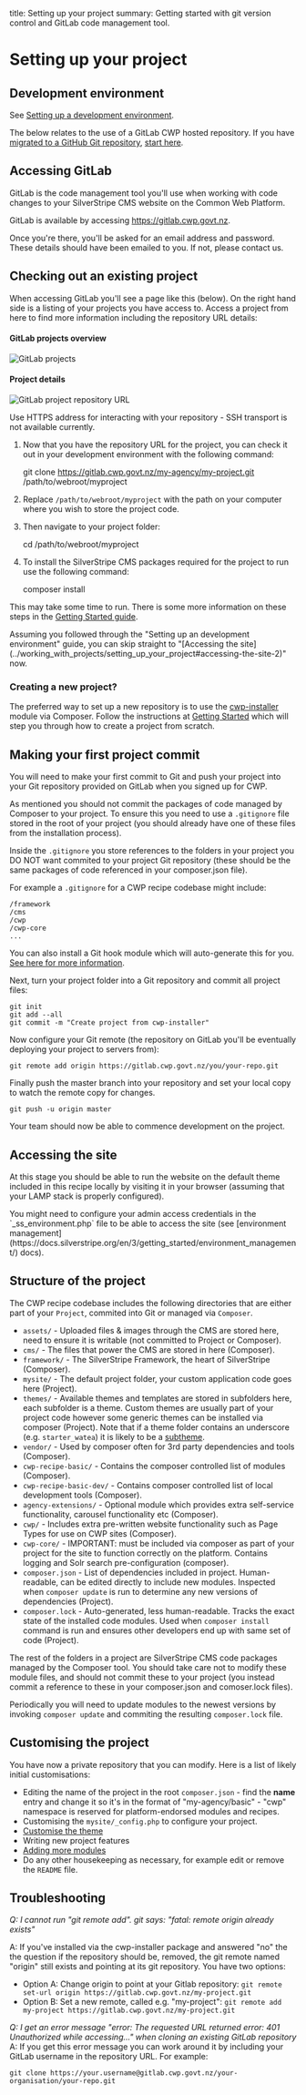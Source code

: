 title: Setting up your project
summary: Getting started with git version control and GitLab code management tool.

# Setting up your project

## Development environment

See [Setting up a development environment](/working_with_projects/setting_up_a_development_environment).

The below relates to the use of a GitLab CWP hosted repository. If you have [migrated to a GitHub Git repository](/working_with_projects/setting_up_your_project/#making-your-first-project-commit-2), [start here](https://help.github.com/articles/cloning-a-repository/).

## Accessing GitLab
GitLab is the code management tool you'll use when working with code changes to your SilverStripe CMS website on the Common Web Platform.

GitLab is available by accessing https://gitlab.cwp.govt.nz.

Once you're there, you'll be asked for an email address and password. These details should have been emailed to you. If not, please contact us.

## Checking out an existing project

When accessing GitLab you'll see a page like this (below). On the right hand side is a listing of your projects you have
access to. Access a project from here to find more information including the repository URL details:

#### GitLab projects overview
![GitLab projects](/_images/gitlab-projects.jpg)

#### Project details
![GitLab project repository URL](/_images/gitlab-project-repo-url.jpg)

<div class="notice" markdown='1'>
Use HTTPS address for interacting with your repository - SSH transport is not available currently.
</div>

1. Now that you have the repository URL for the project, you can check it out in your development environment with the following command:

	git clone https://gitlab.cwp.govt.nz/my-agency/my-project.git /path/to/webroot/myproject

2. Replace `/path/to/webroot/myproject` with the path on your computer where you wish to store the project code.

3. Then navigate to your project folder:

	cd /path/to/webroot/myproject

4. To install the SilverStripe CMS packages required for the project to run use the following command:

	composer install

This may take some time to run. There is some more information on these steps in the [Getting Started guide](../getting_started).

<div class="notice" markdown='1'>
Assuming you followed through the "Setting up an development environment" guide, you can skip straight to "[Accessing the site](../working_with_projects/setting_up_your_project#accessing-the-site-2)" now.
</div>

### Creating a new project?
The preferred way to set up a new repository is to use the
[cwp-installer](https://github.com/silverstripe/cwp-installer/) module via Composer. Follow the instructions at [Getting Started](../getting_started) which will step you through how to create a project from scratch.

## Making your first project commit
You will need to make your first commit to Git and push your project into your Git repository provided on GitLab when you signed up for CWP.

As mentioned you should not commit the packages of code managed by Composer to your project. To ensure this you need to use a `.gitignore` file stored in the root of your project (you should already have one of these files from the installation process).

Inside the `.gitignore` you store references to the folders in your project you DO NOT want commited to your project Git repository (these should be the same packages of code referenced in your composer.json file).

For example a `.gitignore` for a CWP recipe codebase might include:

    /framework
    /cms
    /cwp
    /cwp-core
    ...

You can also install a Git hook module which will auto-generate this for you. [See here for more information](https://docs.silverstripe.org/en/3/getting_started/composer/#installing-and-enabling-the-ssautogitignore-package).

Next, turn your project folder into a Git repository and commit all project files:

	git init
	git add --all
	git commit -m "Create project from cwp-installer"

Now configure your Git remote (the repository on GitLab you'll be eventually deploying your project to servers from):

	git remote add origin https://gitlab.cwp.govt.nz/you/your-repo.git

Finally push the master branch into your repository and set your local copy to watch the remote copy for changes.

	git push -u origin master

Your team should now be able to commence development on the project.

## Accessing the site
At this stage you should be able to run the website on the default theme included in this recipe locally by visiting it
in your browser (assuming that your LAMP stack is properly configured).

<div class="hint" markdown='1'>
You might need to configure your admin access credentials in the `_ss_environment.php` file to be able to access the
site (see [environment management](https://docs.silverstripe.org/en/3/getting_started/environment_management/) docs).
</div>

## Structure of the project
The CWP recipe codebase includes the following directories that are either part of your `Project`, commited into Git or managed via `Composer`.

 - `assets/` - Uploaded files & images through the CMS are stored here, need to ensure it is writable (not committed to Project or Composer).
 - `cms/`  - The files that power the CMS are stored in here (Composer).
 - `framework/` - The SilverStripe Framework, the heart of SilverStripe (Composer).
 - `mysite/` - The default project folder, your custom application code goes here (Project).
 - `themes/` - Available themes and templates are stored in subfolders here, each subfolder is a theme. Custom themes are usually part of your project code however some generic themes can be installed via composer (Project). Note that if a theme folder contains an underscore (e.g. `starter_watea`) it is likely to be a [subtheme](https://docs.silverstripe.org/en/3/developer_guides/templates/themes/#developing-your-own-theme).
 - `vendor/` - Used by composer often for 3rd party dependencies and tools (Composer).
 - `cwp-recipe-basic/` - Contains the composer controlled list of modules (Composer).
 - `cwp-recipe-basic-dev/` - Contains composer controlled list of local development tools (Composer).
 - `agency-extensions/` - Optional module which provides extra self-service functionality, carousel functionality etc (Composer).
 - `cwp/` - Includes extra pre-written website functionality such as Page Types for use on CWP sites (Composer).
 - `cwp-core/` - IMPORTANT: must be included via composer as part of your project for the site to function correctly on the platform. Contains logging and Solr search pre-configuration (composer).
 - `composer.json` - List of dependencies included in project. Human-readable, can be edited directly to include new modules. Inspected when `composer update` is run to determine any new versions of dependencies (Project).
 - `composer.lock` - Auto-generated, less human-readable. Tracks the exact state of the installed code modules. Used when `composer install` command is run and ensures other developers end up with same set of code (Project).

The rest of the folders in a project are SilverStripe CMS code packages managed by the Composer tool.
You should take care not to modify these module files, and should not commit these to your project (you instead commit a reference to these in your composer.json and comoser.lock files).

Periodically you will need to update modules to the newest versions by invoking `composer update` and commiting
the resulting `composer.lock` file.

## Customising the project
You have now a private repository that you can modify. Here is a list of likely initial customisations:

 * Editing the name of the project in the root `composer.json` - find the **name** entry and change it so it's in the
format of "my-agency/basic" - "cwp" namespace is reserved for platform-endorsed modules and recipes.
 * Customising the `mysite/_config.php` to configure your project.
 * [Customise the theme](../working_with_projects/customising_the_starter_theme/)
 * Writing new project features
 * [Adding more modules](../working_with_projects/working_with_modules)
 * Do any other housekeeping as necessary, for example edit or remove the `README` file.

## Troubleshooting

*Q: I cannot run "git remote add". git says: "fatal: remote origin already exists"*

A: If you've installed via the cwp-installer package and answered "no" the the question if the repository should be,
removed, the git remote named "origin" still exists and pointing at its git repository. You have two options:

* Option A: Change origin to point at your Gitlab repository: `git remote set-url origin https://gitlab.cwp.govt.nz/my-project.git`
* Option B: Set a new remote, called e.g. "my-project": `git remote add my-project https://gitlab.cwp.govt.nz/my-project.git`

*Q: I get an error message "error: The requested URL returned error: 401 Unauthorized while accessing..." when cloning an existing GitLab repository*
A: If you get this error message you can work around it by including your GitLab username in the repository URL.
For example:
```
git clone https://your.username@gitlab.cwp.govt.nz/your-organisation/your-repo.git
```
